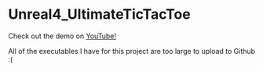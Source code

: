 # Unreal4_UltimateTicTacToe

Check out the demo on [YouTube!](https://youtu.be/0wLGVzoAl8s)

All of the executables I have for this project are too large to upload to Github :(
